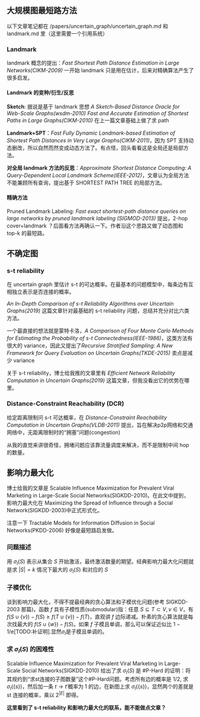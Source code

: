 ## 大规模图最短路方法

以下文章笔记都在 /papers/uncertain_graph/uncertain_graph.md 和 landmark.md 里（这里需要一个引用系统）

### Landmark

landmark 概念的提出：*Fast Shortest Path Distance Estimation in Large Networks(CIKM-2009)* 一开始 landmark 只是用在估计，后来对精确算法产生了很多启发。

#### Landmark 的变种/衍生/反思

**Sketch**: 据说是基于 landmark 思想 *A Sketch-Based Distance Oracle for Web-Scale Graphs(wsdm-2010)* *Fast and Accurate Estimation of Shortest Paths in Large Graphs(CIKM-2010)* 在上一篇文章基础上做了求 path

**Landmark+SPT**：*Fast Fully Dynamic Landmark-based Estimation of Shortest Path Distances in Very Large Graphs(CIKM-2011)*，因为 SPT 支持动态删改，所以自然而然变成动态方法了。有点怪，回头看看这是全局还是局部方法。

**对全局 landmark 方法的反思**：*Approximate Shortest Distance Computing: A Query-Dependent Local Landmark Scheme(IEEE-2012)*，文章认为全局方法不能兼顾所有查询，提出基于 SHORTEST PATH TREE 的局部方法。

#### 精确方法

Pruned Landmark  Labeling: *Fast exact shortest-path distance queries on large networks by pruned landmark labeling (SIGMOD-2013)* 提出，2-hop cover+landmark ？后面看方法再确认一下。作者沿这个思路又做了动态图和 top-k 的最短路。



## 不确定图

### s-t reliability

在 uncertain graph 里估计 s-t 的可达概率。在最基本的问题模型中，每条边有互相独立表示是否连接的概率。

*An In-Depth Comparison of s-t Reliability Algorithms over Uncertain Graphs(2019)* 这篇文章针对最基础的 s-t reliability 问题，总结并充分对比六类方法。

一个最直接的想法就是蒙特卡洛，*A Comparison of Four Monte Carlo Methods for Estimating the Probability of s-t Connectedness(IEEE-1986)*，这类方法有很大的 variance，因此又提出了*Recursive Stratified Sampling: A New Framework for Query Evaluation on Uncertain Graphs(TKDE-2015)* 卖点是减少 variance

关于 s-t reliability，博士给我推的文章里有 *Efficient Network Reliability Computation in Uncertain Graphs(2019)* 这篇文章，但我没看出它的优势在哪里。

### Distance-Constraint Reachability (DCR)

给定距离限制问 s-t 可达概率，在 *Distance-Constraint Reachability Computation in Uncertain Graphs(VLDB-2011)* 提出，旨在解决p2p网络和交通网络中，无距离限制时的“拥塞”问题(congestion)

从我的直觉来讲很奇怪，拥堵问题应该靠流量调度来解决，而不是限制中间 hop 的数量。

## 影响力最大化
博士给我的文章是 Scalable Influence Maximization for Prevalent Viral Marketing in Large-Scale Social Networks(SIGKDD-2010)。在此文中提到，影响力最大化在 Maximizing the Spread of Influence through a Social
Network(SIGKDD-2003)中正式形式化。

注意一下 Tractable Models for Information Diffusion in Social Networks(PKDD-2006) 好像是最短路启发做。

### 问题描述
用 $\sigma_I(S)$ 表示从集合 $S$ 开始激活，最终激活数量的期望。经典影响力最大化问题就是求 $|S|=k$ 情况下最大的 $\sigma_I(S)$ 和对应的 $S$ 

### 子模优化
谈到影响力最大化，不得不提最经典的贪心算法和子模优化问题(参考 SIGKDD-2003 那篇)。函数 $f$ 具有子模性质(submodular)指：任意 $S\subseteq T\subset V, v\in V$，有 $f(S\cup \{v\})-f(S)\ge f(T\cup \{v\})-f(T)$，直观讲 $f$ 边际递减。朴素的贪心算法就是每次找最大的 $f(S\cup\{w\})-f(S)$。如果 $f$ 子模且单调，那么可以保证近似比 $1-1/\text{e}$[TODO:补证明].显然$\sigma_I$是子模且单调的。

### 求 $\sigma_I(S)$ 的困难性
Scalable Influence Maximization for Prevalent Viral Marketing in Large-Scale Social Networks(SIGKDD-2010) 给出了求 $\sigma_I(S)$ 是 #P-Hard 的证明：将其规约到“求st连接的子图数量”这个#P-Hard问题。考虑所有边的概率是 $1/2$, 求 $\sigma_I(\{s\})$，然后加一条 $t\rightarrow t'$概率为 1 的边，在新图上求 $\sigma_I(\{s\})$，显然两个的差就是 st 连接的概率，乘以 $2^{|E|}$ 即得。

**这里看到了 s-t reliability 和影响力最大化的联系，能不能做点文章？**
